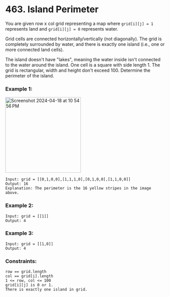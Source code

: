 # 463. Island Perimeter

You are given row x col grid representing a map where `grid[i][j] = 1` represents land and `grid[i][j] = 0` represents water.

Grid cells are connected horizontally/vertically (not diagonally). The grid is completely surrounded by water, and there is exactly one island (i.e., one or more connected land cells).

The island doesn't have "lakes", meaning the water inside isn't connected to the water around the island. One cell is a square with side length 1. The grid is rectangular, width and height don't exceed 100. Determine the perimeter of the island.

 

### Example 1:
<img width="237" alt="Screenshot 2024-04-18 at 10 54 56 PM" src="https://github.com/Alisherka7/LeetCode/assets/38793933/3baa2085-0a0d-40fe-beb2-413e1aca91f2">

```
Input: grid = [[0,1,0,0],[1,1,1,0],[0,1,0,0],[1,1,0,0]]
Output: 16
Explanation: The perimeter is the 16 yellow stripes in the image above.
```
### Example 2:
```
Input: grid = [[1]]
Output: 4
```
### Example 3:
```
Input: grid = [[1,0]]
Output: 4
```
 

### Constraints:
```
row == grid.length
col == grid[i].length
1 <= row, col <= 100
grid[i][j] is 0 or 1.
There is exactly one island in grid.
```

